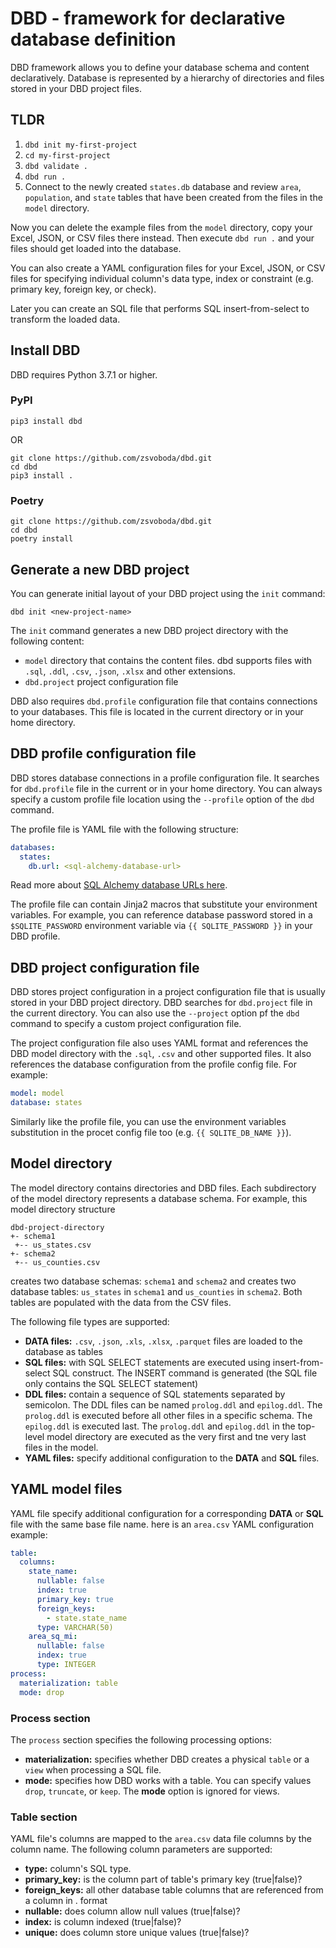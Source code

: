 # DBD - framework for declarative database definition
DBD framework allows you to define your database schema and content 
declaratively. Database is represented by a hierarchy of directories and
files stored in your DBD project files. 

## TLDR

1. `dbd init my-first-project`
2. `cd my-first-project`
3. `dbd validate .`
4. `dbd run .`
5. Connect to the newly created `states.db` database and review `area`, `population`, and `state` tables that have been created from the files in the `model` directory.

Now you can delete the example files from the `model` directory, copy your Excel, JSON, or CSV files there instead. 
Then execute `dbd run .` and your files should get loaded into the database.

You can also create a YAML configuration files for your Excel, JSON, or CSV files for specifying individual column's
data type, index or constraint (e.g. primary key, foreign key, or check).

Later you can create an SQL file that performs SQL insert-from-select to transform the loaded data.

## Install DBD
DBD requires Python 3.7.1 or higher. 

### PyPI

```shell
pip3 install dbd
```

OR

```shell
git clone https://github.com/zsvoboda/dbd.git
cd dbd
pip3 install .
```

### Poetry

```shell
git clone https://github.com/zsvoboda/dbd.git
cd dbd
poetry install
``` 

## Generate a new DBD project
You can generate initial layout of your DBD project using the `init` command:

```shell
dbd init <new-project-name>
```

The `init` command generates a new DBD project directory with the following content: 

- `model` directory that contains the content files. dbd supports files with `.sql`, `.ddl`, `.csv`, `.json`, `.xlsx` and other extensions.  
- `dbd.project` project configuration file 

DBD also requires `dbd.profile` configuration file that contains connections to your databases. 
This file is located in the current directory or in your home directory.  

## DBD profile configuration file
DBD stores database connections in a profile configuration file. It searches for `dbd.profile` file in the current or in 
your home directory. You can always specify a custom profile file location using the `--profile` option of the `dbd` command. 

The profile file is YAML file with the following structure:

```yaml
databases:
  states:
    db.url: <sql-alchemy-database-url>
```

Read more about [SQL Alchemy database URLs here](https://docs.sqlalchemy.org/en/14/core/engines.html). 

The profile file can contain Jinja2 macros that substitute your environment variables. For example, you can reference 
database password stored in a `$SQLITE_PASSWORD` environment variable via `{{ SQLITE_PASSWORD }}` in your DBD profile.

## DBD project configuration file
DBD stores project configuration in a project configuration file that is usually stored in your DBD project directory. 
DBD searches for `dbd.project` file in the current directory. You can also use the `--project` option pf the `dbd` 
command to specify a custom project configuration file. 

The project configuration file also uses YAML format and references the DBD model directory with the `.sql`, `.csv` 
and other supported files. It also references the database configuration from the profile config file. For example:

```yaml
model: model
database: states
```

Similarly like the profile file, you can use the environment variables substitution in the procet config file too 
(e.g. `{{ SQLITE_DB_NAME }}`).

## Model directory
The model directory contains directories and DBD files. Each subdirectory of the model directory represents 
a database schema. For example, this model directory structure

```text
dbd-project-directory
+- schema1
 +-- us_states.csv
+- schema2
 +-- us_counties.csv
```

creates two database schemas: `schema1` and `schema2` and creates two database tables: `us_states` in `schema1` 
and `us_counties` in `schema2`. Both tables are populated with the data from the CSV files.  

The following file types are supported:

* __DATA files:__ `.csv`, `.json`, `.xls`, `.xlsx`, `.parquet` files are loaded to the database as tables
* __SQL files:__ with SQL SELECT statements are executed using insert-from-select SQL construct. The INSERT command is generated (the SQL file only contains the SQL SELECT statement)
* __DDL files:__ contain a sequence of SQL statements separated by semicolon. The DDL files can be named `prolog.ddl` and `epilog.ddl`. The `prolog.ddl` is executed before all other files in a specific schema. The `epilog.ddl` is executed last. The `prolog.ddl` and `epilog.ddl` in the top-level model directory are executed as the very first and tne very last files in the model. 
* __YAML files:__ specify additional configuration to the __DATA__ and __SQL__ files. 

## YAML model files
YAML file specify additional configuration for a corresponding __DATA__ or __SQL__ file with the same base file name.
here is an `area.csv` YAML configuration example:

```yaml
table:
  columns:
    state_name:
      nullable: false
      index: true
      primary_key: true
      foreign_keys:
        - state.state_name
      type: VARCHAR(50)
    area_sq_mi:
      nullable: false
      index: true
      type: INTEGER
process:
  materialization: table
  mode: drop
```

### Process section
The `process` section specifies the following processing options:

* __materialization:__ specifies whether DBD creates a physical `table` or a `view` when processing a SQL file.
* __mode:__ specifies how DBD works with a table. You can specify values `drop`, `truncate`, or `keep`. The  __mode__ option is ignored for views.

### Table section
YAML file's columns are mapped to the `area.csv` data file columns by the column name. 
The following column parameters are supported:

* __type:__ column's SQL type.
* __primary_key:__ is the column part of table's primary key (true|false)?
* __foreign_keys:__ all other database table columns that are referenced from a column in <table>.<column> format
* __nullable:__ does column allow null values (true|false)?
* __index:__ is column indexed (true|false)?
* __unique:__ does column store unique values (true|false)?
